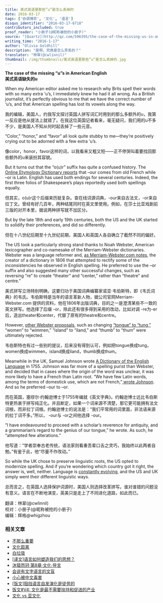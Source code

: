 ```yaml
---
title: 美式英语里那些”u”是怎么丢掉的
date: 2016-03-17
tags: ['协调博弈', '文化', '语言']
disqus_identifier: "2016-03-17-6718"
contributors_included: true
proof_reader: "小册子(@昵称被抢的小册子)"
source: "[Quartz](http://qz.com/596395/the-case-of-the-missing-us-in-american-english/)"
writing_time: "2016-1-17"
author: "Olivia Goldhill"
description: "是啊，究竟是怎么弄丢的？"
translator: "林翠(@cwlinnil)"
thumbnail: /img/thumbnails/美式英语里那些”u”是怎么丢掉的.jpg
---
```


**The case of the missing “u”s in American English**  
**美式英语缺失的u**

When my American editor asked me to research why Brits spell their words with so many extra ‘u’s, I immediately knew he had it all wrong. As a British journalist, it’s perfectly obvious to me that we have the correct number of ‘u’s, and that American spelling has lost its vowels along the way.

我的编辑，美国人，约我写文探讨英国人拼写词汇时用到的那么多额外的u，我第一反应是他从提法上就错了。在我这位英国记者看来，毫无疑问，我们用的u不多不少，是美国人不知从何时起丢掉了一些元音。

“Color,” “honor,” and “favor” all look quite stubby to me—they’re positively crying out to be adorned with a few extra ‘u’s.

像color，honor，favor这样的词，以我看来又粗又短——正不停哭叫着要找回那些额外的u来装扮其容貌。

But it turns out that the “o(u)r” suffix has quite a confused history. The [Online Etymology Dictionary reports](http://etymonline.com/index.php?term=-or&allowed_in_frame=0) that –our comes from old French while –or is Latin. English has used both endings for several centuries. Indeed, the first three folios of Shakespeare’s plays reportedly used both spellings equally.

但其实，o(u)r这个后缀来历挺复杂。查在线词源词典，-our来自古法文，-or来自拉丁文。曾经有好几百年，两种结尾同时在英文里使用。例如，在莎士比亚戏剧前三版的对开本里，据说两种拼写就不加区分。

But by the late 18th and early 19th centuries, both the US and the UK started to solidify their preferences, and did so differently.

但在十八世纪后期至十九世纪前期，美国人和英国人各自确立了截然不同的偏好。

The US took a particularly strong stand thanks to Noah Webster, American lexicographer and co-namesake of the Merriam-Webster dictionaries. Webster was a language reformer and, [as Merriam-Webster.com notes](http://www.merriam-webster.com/about-us/spelling-reform), the creator of a dictionary in 1806 that attempted to rectify some of the inconsistencies he observed in English spelling. He preferred to use the –or suffix and also suggested many other successful changes, such as reversing “re” to create “theater” and “center,” rather than “theatre” and centre.”

美式拼写立场特别明确，这要归功于美国词典编纂家诺亚·韦伯斯特，即《韦氏词典》的韦氏。韦伯斯特是当年的语言革新人物，据公司官网Merriam-Webster.com 提供的资料，他在1806年出版词典，目的之一是澄清某些不一致的英文拼写。他选择了后缀 -or，除此还有很多得到采用的改动，比如对调 -re为-er后，造出theater和center，代替了原有的theatre和centre。

However, [other Webster proposals](https://books.google.com/books?id=uIRCsrMwhroC&pg=PA295&lpg=PA295&dq=webster+thum&source=bl&ots=2B7uoRguh9&sig=CL1OxTSEwEJ0gwJbloxucBvb2xk&hl=en&sa=X&ved=0ahUKEwiKze2Tlq_KAhWGdj4KHd7qD10Q6AEIKzAC#v=onepage&q=webster%20thum&f=false), such as changing [“tongue” to “tung,”](http://www.merriam-webster.com/about-us/americas-first-dictionary) “women” to “wimmen,” “island” to “iland,” and “thumb” to “thum” were ultimately rejected.

韦伯斯特也有过一些别的提议，后来没有得到认可，例如把tongue换成tung，women换成wimmen，island换成iland，thumb换成thum。

Meanwhile in the UK, Samuel Johnson wrote [A Dictionary of the English Language](http://johnsonsdictionaryonline.com/?page_id=8) in 1755. Johnson was far more of a spelling purist than Webster, and decided that in cases where the origin of the word was unclear, it was more likely to have a French than Latin root. “We have few Latin words, among the terms of domestick use, which are not French,”[ wrote Johnson](https://books.google.com/books?id=fexQHMPxO84C&pg=PA36&lpg=PA36&dq=%E2%80%9CWe+have+few+Latin+words,+among+the+terms+of+domestick+use,+which+are+not+French,%22&source=bl&ots=FxzY-2ezVQ&sig=Hsp2jmOTeYRZMfftzBtNMR4epIQ&hl=en&sa=X&ved=0ahUKEwiqqYyXra_KAhUCaT4KHYysBywQ6AEIHzAA#v=onepage&q=%E2%80%9CWe%20have%20few%20Latin%20words%2C%20among%20the%20terms%20of%20domestick%20use%2C%20which%20are%20not%20French%2C%22&f=false). And so he preferred –our to –or.

而在英国，塞缪尔·约翰逊博士于1755年编就《英文字典》。约翰逊博士远比韦伯斯特更热衷于拼写纯正化。并且断定，如果一个词来源不清楚，那它更可能拥有法文词根，而非拉丁词根。约翰逊博士的说法是：“我们平常用的词里面，非法语来源的拉丁词不多。”所以， -our与 -or之间他选择 -our。

“I have endeavoured to proceed with a scholar’s reverence for antiquity, and a grammarian’s regard to the genius of our tongue,” he wrote. As such, he “attempted few alterations.”

他写道：“学者崇奉古老传统，语法家则看重吾辈口舌之灵巧，我始终以此两者自勉。”有鉴于此，他“尽量不作改动。”

So while the UK chose to preserve linguistic roots, the US opted to modernize spelling. And if you’re wondering which country got it right, the answer is, well, neither. Language is [constantly evolving](http://qz.com/578937/this-year-marks-a-new-language-shift-in-how-english-speakers-use-pronouns/), and the US and UK simply went their different linguistic ways.

总而言之，在英国人选择保护词源时，美国人则选择改革拼写。谁对谁错的问题没有意义。语言在不断地演变，英美只是走上了不同进化道路，如此而已。


翻译：林翠(@cwlinnil)  
校对：小册子(@昵称被抢的小册子)  
编辑：辉格@whigzhou


### 相关文章

* [不那么重要](https://headsalon.org/archives/7061.html "不那么重要")
* [文化距离](https://headsalon.org/archives/7635.html "文化距离")
* [白垃圾](https://headsalon.org/archives/7288.html "白垃圾")
* [[译文]语言如何塑造我们的思想？](https://headsalon.org/archives/6960.html "[译文]语言如何塑造我们的思想？")
* [沐猿而冠·第8章·文化·导言](https://headsalon.org/archives/6904.html "沐猿而冠·第8章·文化·导言")
* [会说有文字语言的文盲](https://headsalon.org/archives/7018.html "会说有文字语言的文盲")
* [小心被中文毒害](https://headsalon.org/archives/6935.html "小心被中文毒害")
* [[饭文]阻挡语言自发演化是徒劳的](https://headsalon.org/archives/3760.html "[饭文]阻挡语言自发演化是徒劳的")
* [饭文#V4: 文化是最不需要扶持和促进的产业](https://headsalon.org/archives/2089.html "饭文#V4: 文化是最不需要扶持和促进的产业")
* [文化 vs 亚文化](https://headsalon.org/archives/1379.html "文化 vs 亚文化")
